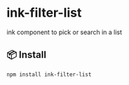 # ink-filter-list

ink component to pick or search in a list

## :package: Install

```sh
npm install ink-filter-list
```
